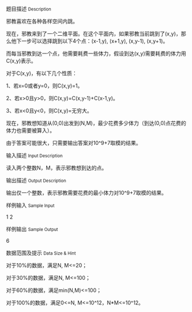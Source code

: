 <div class="panel panel-default">
<div class="area-title">
<span>
题目描述
<small>Description</small>
</span></div>
<div class="panel-body">

<p>邪教喜欢在各种各样空间内跳。</p>
<p>现在，邪教来到了一个二维平面。在这个平面内，如果邪教当前跳到了(x,y)，那么他下一步可以选择跳到以下4个点：(x-1,y), (x+1,y), (x,y-1), (x,y+1)。</p>
<p>而每当邪教到达一个点，他需要耗费一些体力，假设到达(x,y)需要耗费的体力用C(x,y)表示。</p>
<p>对于C(x,y)，有以下几个性质：</p>
<p>1、若x=0或者y=0，则C(x,y)=1。</p>
<p>2、若x&gt;0且y&gt;0，则C(x,y)=C(x,y-1)+C(x-1,y)。</p>
<p>3、若x&lt;0且y&lt;0，则C(x,y)=无穷大。</p>
<p>现在，邪教想知道从(0,0)出发到(N,M)，最少花费多少体力（到达(0,0)点花费的体力也需要被算入）。</p>
<p>由于答案可能很大，只需要输出答案对10^9+7取模的结果。</p>

</div>
</div>

<div class="panel panel-default">
<div class="area-title">
<span>
输入描述
<small>Input Description</small>
</span></div>
<div class="panel-body">
<p>读入两个整数N，M，表示邪教想到达的点。</p>

</div>
</div>
<div  class="panel panel-default">
<div class="area-title">
<span>
输出描述
<small>Output Description</small>
</span></div>
<div class="panel-body">

<p class="NOI">输出仅一个整数，表示邪教需要花费的最小体力对10^9+7取模的结果。</p>

</div>
</div>


<div class="panel panel-default">
<div class="area-title">
<span>
样例输入
<small>Sample Input</small>
</span></div>
<div class="panel-body">
<p>1 2</p>

</div>
</div>

<div class="panel panel-default">
<div class="area-title">
<span>
样例输出
<small>Sample Output</small>
</span></div>
<div class="panel-body">
<p>6</p>

</div>
</div>

<div class="panel panel-default">
<div class="area-title">
<span>
数据范围及提示
<small>Data Size & Hint</small>
</span></div>
<div class="panel-body">
<p>对于10%的数据，满足N, M&lt;=20；</p>
<p>对于30%的数据，满足N, M&lt;=100；</p>
<p>对于60%的数据，满足min(N,M)&lt;=100；</p>
<p>对于100%的数据，满足0&lt;=N, M&lt;=10^12，N*M&lt;=10^12。</p>
</div>
</div>